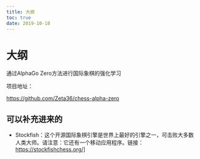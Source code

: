 ```yaml
---
title: 大纲
toc: true
date: 2019-10-18
---
```

# 大纲


通过AlphaGo Zero方法进行国际象棋的强化学习



项目地址：

https://github.com/Zeta36/chess-alpha-zero

## 可以补充进来的

- Stockfish：这个开源国际象棋引擎是世界上最好的引擎之一，可击败大多数人类大师。请注意：它还有一个移动应用程序。链接：https://stockfishchess.org/]
